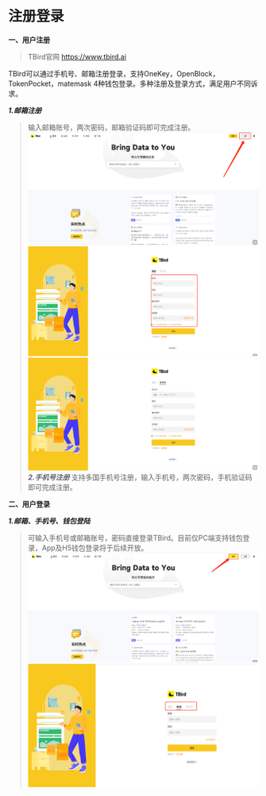 # 注册登录
**一、用户注册**
>TBird官网 https://www.tbird.ai

TBird可以通过手机号、邮箱注册登录，支持OneKey，OpenBlock，TokenPocket，matemask 4种钱包登录。多种注册及登录方式，满足用户不同诉求。


***1.邮箱注册***
>输入邮箱账号，两次密码，邮箱验证码即可完成注册。
![注册入口](<../../.gitbook/assets/sign/r1.png>)
![邮箱注册](<../../.gitbook/assets/sign/r2.png>)
![手机注册](<../../.gitbook/assets/sign/r3.png>)
***2.手机号注册***
>支持多国手机号注册，输入手机号，两次密码，手机验证码即可完成注册。

**二、用户登录**

***1.邮箱、手机号、钱包登陆***
>可输入手机号或邮箱账号，密码直接登录TBird。目前仅PC端支持钱包登录，App及H5钱包登录将于后续开放。
![登陆](<../../.gitbook/assets/sign/r4.png>)
![登陆](<../../.gitbook/assets/sign/r5.png>)